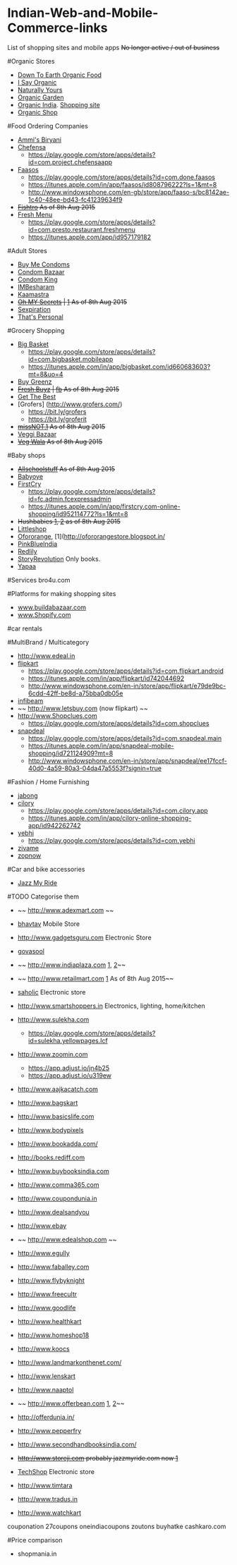 # Indian-Web-and-Mobile-Commerce-links
List of shopping sites and mobile apps
~~No longer active / out of business~~

#Organic Stores
* [Down To Earth Organic Food](http://www.downtoearthorganicfood.com/)
* [I Say Organic](http://www.isayorganic.com/)
* [Naturally Yours](http://www.naturallyyours.in/)
* [Organic Garden](http://www.organicgarden.co.in/)
* [Organic India](http://www.organicindia.com/). [Shopping site](http://www.organicindiashop.com/index.php?route=product/category)
* [Organic Shop](http://organicshop.in/)

#Food Ordering Companies
* [Ammi's Biryani](http://www.ammisbiryani.com/)
* [Chefensa](http://www.chefensa.co.in/)
  * https://play.google.com/store/apps/details?id=com.project.chefensaapp
* [Faasos](https://www.faasos.com/index.aspx)
  * https://play.google.com/store/apps/details?id=com.done.faasos
  * https://itunes.apple.com/in/app/faasos/id808796222?ls=1&mt=8
  * http://www.windowsphone.com/en-gb/store/app/faaso-s/bc8142ae-1c40-48ee-bd43-fc41239634f9
* ~~[Fishtro](http://www.fishtro.com/) As of 8th Aug 2015~~
* [Fresh Menu](http://freshmenu.com)
  * https://play.google.com/store/apps/details?id=com.presto.restaurant.freshmenu
  * https://itunes.apple.com/app/id957179182

#Adult Stores
* [Buy Me Condoms](http://www.buymecondoms.com)
* [Condom Bazaar](http://www.condombazaar.com)
* [Condom King](http://www.condomking.in)
* [IMBesharam](http://www.imbesharam.com/)
* [Kaamastra](https://kaamastra.com/)
* ~~[Oh MY Secrets](http://www.ohmysecrets.com) | [1](http://yourstory.com/2014/11/ohmysecrets/) As of 8th Aug 2015~~
* [Sexpiration](www.sexpiration.com)
* [That's Personal](http://www.thatspersonal.com/)

#Grocery Shopping
* [Big Basket](http://www.Bigbasket.com)
  * https://play.google.com/store/apps/details?id=com.bigbasket.mobileapp
  * https://itunes.apple.com/in/app/bigbasket.com/id660683603?mt=8&uo=4
* [Buy Greenz](http://www.Buygreenz.com)
* ~~[Fresh Buyz](http://www.Freshbuyz.com) | [fb](https://www.facebook.com/freshbuyz) As of 8th Aug 2015~~
* [Get The Best](http://www.Getthebest.com)
* [Grofers] (http://www.grofers.com/)
  * https://bit.ly/grofers
  * https://bit.ly/groferit
* ~~[missNOT](http://www.missnot.com),[1](https://www.facebook.com/missNOT) As of 8th Aug 2015~~
* [Veggi Bazaar](http://Veggibazaar.com)
* ~~[Veg Wala](http://www.Vegwala.com) As of 8th Aug 2015~~

#Baby shops
* ~~[Allschoolstuff](http://allschoolstuff.com/) As of 8th Aug 2015~~
* [Babyoye](http://www.babyoye.com)
* [FirstCry](http://www.firstcry.com)
  * https://play.google.com/store/apps/details?id=fc.admin.fcexpressadmin
  * https://itunes.apple.com/in/app/firstcry.com-online-shopping/id952114772?ls=1&mt=8
* ~~Hushbabies [1](http://kalaari.com/index.php/hushbabies), [2](https://www.crunchbase.com/organization/hushbabies-com) as of 8th Aug 2015~~
* [Littleshop](http://littleshop.in/)
* [Ofororange](http://www.ofororange.com/), [1](http://ofororangestore.blogspot.in/
* [PinkBlueIndia](http://PinkblueIndia.com)
* [Redlily](http://www.redlily.com/)
* [StoryRevolution](http://storyrevolution.in/) Only books.
* [Yapaa](http://www.yapaa.com)

#Services
bro4u.com

#Platforms for making shopping sites
* www.buildabazaar.com
* www.Shopify.com

#car rentals

#MultiBrand / Multicategory
* http://www.edeal.in
* [flipkart](http://www.flipkart.com)
  * https://play.google.com/store/apps/details?id=com.flipkart.android
  * https://itunes.apple.com/in/app/flipkart/id742044692
  * http://www.windowsphone.com/en-in/store/app/flipkart/e79de9bc-6cdd-42ff-be8d-a75bba0db05e
* [infibeam](http://www.infibeam.com)
* ~~ http://www.letsbuy.com (now flipkart) ~~
* http://www.Shopclues.com
  * https://play.google.com/store/apps/details?id=com.shopclues
* [snapdeal](http://www.snapdeal.com)
  * https://play.google.com/store/apps/details?id=com.snapdeal.main
  * https://itunes.apple.com/in/app/snapdeal-mobile-shopping/id721124909?mt=8
  * http://www.windowsphone.com/en-in/store/app/snapdeal/ee17fccf-40d0-4a59-80a3-04da47a5553f?signin=true
  
#Fashion / Home Furnishing
* [jabong](http://www.jabong.com)
* [cilory](http://www.cilory.com)
  * https://play.google.com/store/apps/details?id=com.cilory.app
  * https://itunes.apple.com/in/app/cilory-online-shopping-app/id942262742
* [yebhi](http://www.yebhi.com)
  * https://play.google.com/store/apps/details?id=com.yebhi
* [zivame](http://www.Zivame.com)
* [zopnow](http://www.zopnow.com)

#Car and bike accessories
* [Jazz My Ride](http://www.jazzmyride.com/)

#TODO Categorise them
* ~~ http://www.adexmart.com ~~
* [bhavtav](http://www.bhavtav.com) Mobile Store
* http://www.gadgetsguru.com Electronic Store
* [govasool](http://www.govasool.com/)
* ~~ http://www.indiaplaza.com [1](https://en.wikipedia.org/wiki/Indiaplaza), [2](http://www.quora.com/E-Commerce-in-India-1/IS-Indiaplaza-shutting-down-Even-after-the-latest-round-of-funding-they-are-not-able-to-run-the-venture)~~
* ~~ http://www.retailmart.com [1](https://www.facebook.com/RetailMartOnlineShopping) As of 8th Aug 2015~~
* [saholic](http://www.saholic.com) Electronic store
* http://www.smartshoppers.in Electronics, lighting, home/kitchen
* http://www.sulekha.com
  * https://play.google.com/store/apps/details?id=sulekha.yellowpages.lcf
* http://www.zoomin.com
  * https://app.adjust.io/jn4b25
  * https://app.adjust.io/u319ew

* http://www.aajkacatch.com
* http://www.bagskart
* http://www.basicslife.com
* http://www.bodypixels
* http://www.bookadda.com/
* http://books.rediff.com
* http://www.buybooksindia.com
* http://www.comma365.com
* http://www.coupondunia.in
* http://www.dealsandyou
* http://www.ebay
* ~~ http://www.edealshop.com ~~
* http://www.egully
* http://www.faballey.com
* http://www.flybyknight
* http://www.freecultr
* http://www.goodlife
* http://www.healthkart
* http://www.homeshop18
* http://www.koocs
* http://www.landmarkonthenet.com/
* http://www.lenskart
* http://www.naaptol
* ~~ http://www.offerbean.com [1](https://www.crunchbase.com/organization/offerbean), [2](http://yourstory.com/2012/05/offerbean-e-tailing-electronic-goods-deals/)~~
* http://offerdunia.in/
* http://www.pepperfry
* http://www.secondhandbooksindia.com/
* ~~http://www.storeji.com probably jazzmyride.com now [1](https://www.facebook.com/storeji)~~
* [TechShop](http://www.techshop.in) Electronic store
* http://www.timtara
* http://www.tradus.in
* http://www.watchkart

couponation
27coupons
oneindiacoupons
zoutons
buyhatke
cashkaro.com

#Price comparison
* shopmania.in
